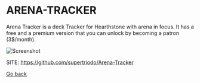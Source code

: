 # ARENA-TRACKER

 Arena Tracker is a deck Tracker for Hearthstone with arena in focus.
 It has a free and a premium version that you can unlock by becoming
 a patron (3$/month).
 
 ![Screenshot](https://raw.githubusercontent.com/supertriodo/Arena-Tracker/master/Readme/inGame.png)
 
 SITE: https://github.com/supertriodo/Arena-Tracker

 [Go back](https://portable-linux-apps.github.io/apps.html)
